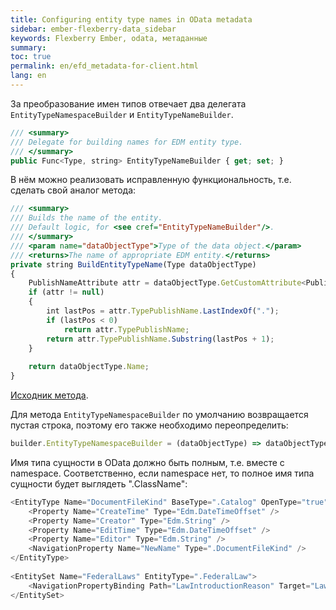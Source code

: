 ```yaml
---
title: Configuring entity type names in OData metadata
sidebar: ember-flexberry-data_sidebar
keywords: Flexberry Ember, odata, метаданные
summary: 
toc: true
permalink: en/efd_metadata-for-client.html
lang: en
---
```


За преобразование имен типов отвечает два делегата `EntityTypeNamespaceBuilder` и `EntityTypeNameBuilder`.

```javascript
/// <summary>
/// Delegate for building names for EDM entity type.
/// </summary>
public Func<Type, string> EntityTypeNameBuilder { get; set; }
```

В нём можно реализовать исправленную функциональность, т.е. сделать свой аналог метода:

```javascript
/// <summary>
/// Builds the name of the entity.
/// Default logic, for <see cref="EntityTypeNameBuilder"/>.
/// </summary>
/// <param name="dataObjectType">Type of the data object.</param>
/// <returns>The name of appropriate EDM entity.</returns>
private string BuildEntityTypeName(Type dataObjectType)
{
    PublishNameAttribute attr = dataObjectType.GetCustomAttribute<PublishNameAttribute>(false);
    if (attr != null)
    {
        int lastPos = attr.TypePublishName.LastIndexOf(".");
        if (lastPos < 0)
            return attr.TypePublishName;
        return attr.TypePublishName.Substring(lastPos + 1);
    }
 
    return dataObjectType.Name;
}
```

[Исходник метода](https://github.com/Flexberry/NewPlatform.Flexberry.ORM.ODataService/blob/9831629a8ffe52234d199bd8692090e240b8828c/NewPlatform.Flexberry.ORM.ODataService/Model/DefaultDataObjectEdmModelBuilder.cs#L267).

Для метода `EntityTypeNamespaceBuilder` по умолчанию возвращается пустая строка, поэтому его также необходимо переопределить:

```javascript
builder.EntityTypeNamespaceBuilder = (dataObjectType) => dataObjectType.Namespace;
```
Имя типа сущности в OData должно быть полным, т.е. вместе с namespace. Соответственно, если namespace нет, то полное имя типа сущности будет выглядеть ".ClassName":

```javascript
<EntityType Name="DocumentFileKind" BaseType=".Catalog" OpenType="true">
    <Property Name="CreateTime" Type="Edm.DateTimeOffset" />
    <Property Name="Creator" Type="Edm.String" />
    <Property Name="EditTime" Type="Edm.DateTimeOffset" />
    <Property Name="Editor" Type="Edm.String" />
    <NavigationProperty Name="NewName" Type=".DocumentFileKind" />
</EntityType>
 
<EntitySet Name="FederalLaws" EntityType=".FederalLaw">
    <NavigationPropertyBinding Path="LawIntroductionReason" Target="LawIntroductionReasons" />
</EntitySet>
```
